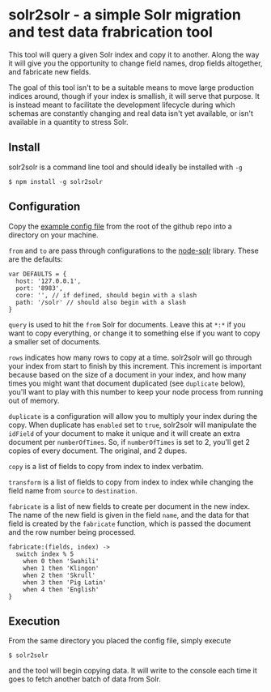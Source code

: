 solr2solr - a simple Solr migration and test data frabrication tool
============

This tool will query a given Solr index and copy it to another.  Along the way it will give you the opportunity to change field names, drop fields altogether, and fabricate new fields.

The goal of this tool isn't to be a suitable means to move large production indices around, though if your index is smallish, it will serve that purpose.  It is instead meant to facilitate the development lifecycle during which schemas are constantly changing and real data isn't yet available, or isn't available in a quantity to stress Solr.

## Install

solr2solr is a command line tool and should ideally be installed with `-g`

    $ npm install -g solr2solr

## Configuration

  Copy the [example config file](https://github.com/dbashford/solr2solr/blob/master/config.coffee) from the root of the github repo into a directory on your machine.

`from` and `to` are pass through configurations to the [node-solr](https://github.com/gsf/node-solr) library.  These are the defaults:
```
var DEFAULTS = {
  host: '127.0.0.1',
  port: '8983',
  core: '', // if defined, should begin with a slash
  path: '/solr' // should also begin with a slash
}
```


`query` is used to hit the `from` Solr for documents.  Leave this at `*:*` if you want to copy everything, or change it to something else if you want to copy a smaller set of documents.

`rows` indicates how many rows to copy at a time.  solr2solr will go through your index from start to finish by this increment.  This increment is important because based on the size of a document in your index, and how many times you might want that document duplicated (see `duplicate` below), you'll want to play with this number to keep your node process from running out of memory.

`duplicate` is a configuration will allow you to multiply your index during the copy.  When duplicate has `enabled` set to `true`, solr2solr will manipulate the `idField` of your document to make it unique and it will create an extra document per `numberOfTimes`.  So, if `numberOfTimes` is set to 2, you'll get 2 copies of every document.  The original, and 2 dupes.

`copy` is a list of fields to copy from index to index verbatim.

`transform` is a list of fields to copy from index to index while changing the field name from `source` to `destination`.

`fabricate` is a list of new fields to create per document in the new index.  The name of the new field is given in the field `name`, and the data for that field is created by the `fabricate` function, which is passed the document and the row number being processed.
```
fabricate:(fields, index) ->
  switch index % 5
    when 0 then 'Swahili'
    when 1 then 'Klingon'
    when 2 then 'Skrull'
    when 3 then 'Pig Latin'
    when 4 then 'English'
}
```

## Execution

From the same directory you placed the config file, simply execute

    $ solr2solr

and the tool will begin copying data.  It will write to the console each time it goes to fetch another batch of data from Solr.